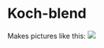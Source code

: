 Koch-blend
==========
Makes pictures like this:
![](https://www.dropbox.com/s/fd05kuw69bi6qah/outBig%20Centered.svg)
